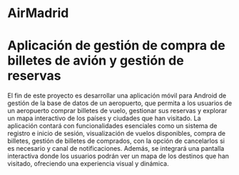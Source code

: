 # AirMadrid
# Aplicación de gestión de compra de billetes de avión y gestión de reservas
El fin de este proyecto es desarrollar una aplicación móvil para Android de gestión de la base de datos de un aeropuerto, que permita a los usuarios de un aeropuerto comprar billetes de vuelo, gestionar sus reservas y explorar un mapa interactivo de los países y ciudades que han visitado. La aplicación contará con funcionalidades esenciales como un sistema de registro e inicio de sesión, visualización de vuelos disponibles, compra de billetes, gestión de billetes de comprados, con la opción de cancelarlos si es necesario y canal de notificaciones. Además, se integrará una pantalla interactiva donde los usuarios podrán ver un mapa de los destinos que han visitado, ofreciendo una experiencia visual y dinámica.
